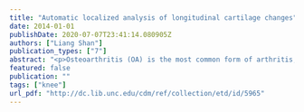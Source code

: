 ```yaml
---
title: "Automatic localized analysis of longitudinal cartilage changes"
date: 2014-01-01
publishDate: 2020-07-07T23:41:14.080905Z
authors: ["Liang Shan"]
publication_types: ["7"]
abstract: "<p>Osteoarthritis (OA) is the most common form of arthritis; it is characterized by the loss of cartilage. Automatic quantitative methods are needed to screen large image databases to assess changes in cartilage morphology. This dissertation presents an automatic analysis method to quantitatively analyze longitudinal cartilage changes from knee magnetic resonance (MR) images. A novel robust automatic cartilage segmentation method is proposed to overcome the limitations of existing cartilage segmentation methods. The dissertation presents a new and general convex three-label segmentation approach to ensure the separation of touching objects, i.e., femoral and tibial cartilage. Anisotropic spatial regularization is introduced to avoid over-regularization by isotropic regularization on thin objects. Temporal regularization is further incorporated to encourage temporally-consistent segmentations across time points for longitudinal data. The state-of-the-art analysis of cartilage changes relies on the subdivision of cartilage, which is coarse and purely geometric whereas cartilage loss is a local thinning process and exhibits spatial nonuniformity. A statistical analysis method is proposed to study localized longitudinal cartilage thickness changes by establishing spatial correspondences across time and between subjects. The method is general and can be applied to nonuniform morphological changes in other diseases.</p>"
featured: false
publication: ""
tags: ["knee"]
url_pdf: "http://dc.lib.unc.edu/cdm/ref/collection/etd/id/5965"
---
```


